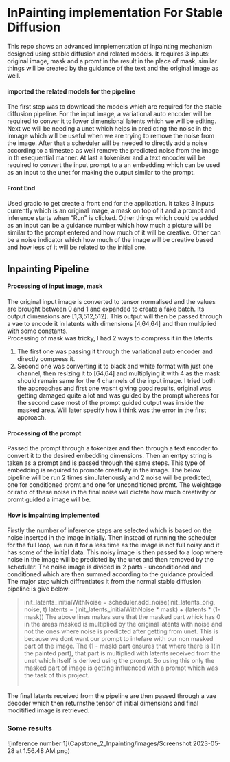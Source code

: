 # InPainting implementation For Stable Diffusion


This repo shows an advanced imnplementation of inpainting mechanism designed using stable diffusion and related models. It requires 3 inputs: original image, mask and a promt in the result in the place of mask, similar things will be created by the guidance of the text and the original image as well.

#### imported the related models for the pipeline
The first step was to download the models which are required for the stable diffusion pipeline. For the input image, a variational auto encoder will be required to conver it to lower dimensional latents which we will be editing. Next we will be needing a unet which helps in predicting the noise in the imnage which will be useful when we are trying to remove the noise from the image. After that a scheduler will be needed to directly add a noise according to a timestep as well remove the predicted noise from the image in th esequential manner. At last a tokeniser and a text encoder will be required to convert the input prompt to a an embedding which can be used as an input to the unet for making the output similar to the prompt.

#### Front End
Used gradio to get create a front end for the application. It takes 3 inputs currently which is an original image, a mask on top of it and a prompt and inference starts when "Run" is clicked. Other things which could be added as an input can be a guidance number which how much a picture will be similar to the prompt entered and how much of it will be creative. Other can be a noise indicator which how much of the image will be creative based and how less of it will be related to the initial one.

## Inpainting Pipeline

#### Processing of input image, mask 
The original input image is converted to tensor normalised and the values are brought between 0 and 1 and expanded to create a fake batch. Its output dimensions are [1,3,512,512]. This output will then be passed through a vae to encode it in latents with dimensions [4,64,64] and then multiplied with some constants.<br>
Processing of mask was tricky, I had 2 ways to compress it in the latents 
1. The first one was passing it through the variational auto encoder and directly compress it. 
2. Second one was converting it to black and white format with just one channel, then resizing it to [64,64] and multiplying it with 4 as the mask should remain same for the 4 channels of the input image.
I tried both the approaches and first one wasnt giving good results, original was getting damaged quite a lot and was guided by the prompt whereas for the second case most of the prompt guided output was inside the masked area. Will later specify how i think was the error in the first approach.<br> 

#### Processing of the prompt
Passed the prompt through a tokenizer and then through a text encoder to convert it to the desired embedding dimensions. Then an emtpy string is taken as a prompt and is passed through the same steps. This type of embedding is required to promote creativity in the image. The below pipeline will be run 2 times simulatenously and 2 noise will be predicted, one for conditioned promt and one for unconditioned promt. The weightage or ratio of these noise in the final noise will dictate how much creativity or promt guided a image will be.

#### How is impainting implemented
Firstly the number of inference steps are selected which is based on the noise inserted in the image initially. Then instead of running the scheduler for the full loop, we run it for a less time as the image is not full noisy and it has some of the initial data. This noisy image is then passed to a loop where noise in the image will be predicted by the unet and then removed by the scheduler. The noise image is divided in 2 parts - unconditioned and conditioned which are then summed according to the guidance provided. The major step which diffrentiates it from the normal stable diffusion pipeline is give below:
> init_latents_initialWithNoise = scheduler.add_noise(init_latents_orig, noise, t)
> latents = (init_latents_initialWithNoise * mask) + (latents * (1- mask))
The above lines makes sure that the masked part whick has 0 in the areas masked is multiplied by the original latents with noise and not the ones where noise is predicted after getting from unet. This is because we dont want our prompt to intefare with our non masked part of the image. The (1 - mask) part ensures that where there is 1(in the painted part), that part is multiplied with latents received from the unet which itself is derived using the prompt. So using this only the masked part of image is getting influenced with a prompt which was the task of this project. <br> <br> 

The final latents received from the pipeline are then passed through a vae decoder which then returnsthe tensor of initial dimensions and final moditified image is retrieved.

### Some results

 ![inference number 1](Capstone_2_Inpainting/images/Screenshot 2023-05-28 at 1.56.48 AM.png)




